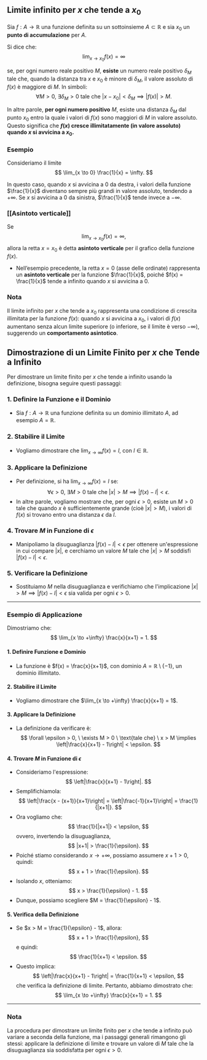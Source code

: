 ## **Limite infinito per $x$ che tende a $x_0$**

Sia $f: A \to \mathbb{R}$ una funzione definita su un sottoinsieme $A \subset \mathbb{R}$ e sia $x_0$ un **punto di accumulazione** per $A$.

Si dice che:  
$$
\lim_{x \to x_0} f(x) = \infty
$$

se, per ogni numero reale positivo $M$, **esiste** un numero reale positivo $\delta_M$ tale che, quando la distanza tra $x$ e $x_0$ è minore di $\delta_M$, il valore assoluto di $f(x)$ è maggiore di $M$. In simboli:
$$
\forall M > 0, \ \exists \delta_M > 0 \text{ tale che } |x - x_0| < \delta_M \implies |f(x)| > M.
$$

In altre parole, **per ogni numero positivo** $M$, esiste una distanza $\delta_M$ dal punto $x_0$ entro la quale i valori di $f(x)$ sono maggiori di $M$ in valore assoluto. Questo significa che **$f(x)$ cresce illimitatamente (in valore assoluto) quando $x$ si avvicina a $x_0$.**

### **Esempio**

Consideriamo il limite
$$
\lim_{x \to 0} \frac{1}{x} = \infty.
$$

In questo caso, quando $x$ si avvicina a $0$ da destra, i valori della funzione $\frac{1}{x}$ diventano sempre più grandi in valore assoluto, tendendo a $+\infty$. Se $x$ si avvicina a $0$ da sinistra, $\frac{1}{x}$ tende invece a $-\infty$.

### **[[Asintoto verticale]]**

Se
$$
\lim_{x \to x_0} f(x) = \infty,
$$
allora la retta $x = x_0$ è detta **asintoto verticale** per il grafico della funzione $f(x)$.

- Nell’esempio precedente, la retta $x = 0$ (asse delle ordinate) rappresenta un **asintoto verticale** per la funzione $\frac{1}{x}$, poiché $f(x) = \frac{1}{x}$ tende a infinito quando $x$ si avvicina a $0$.

### **Nota**

Il limite infinito per $x$ che tende a $x_0$ rappresenta una condizione di crescita illimitata per la funzione $f(x)$: quando $x$ si avvicina a $x_0$, i valori di $f(x)$ aumentano senza alcun limite superiore (o inferiore, se il limite è verso $-\infty$), suggerendo un **comportamento asintotico**.



## Dimostrazione di un Limite Finito per $x$ che Tende a Infinito

Per dimostrare un limite finito per $x$ che tende a infinito usando la definizione, bisogna seguire questi passaggi:

### 1. **Definire la Funzione e il Dominio**
   * Sia $f: A \to \mathbb{R}$ una funzione definita su un dominio illimitato $A$, ad esempio $A = \mathbb{R}$.

### 2. **Stabilire il Limite**
   * Vogliamo dimostrare che $\lim_{x \to \infty} f(x) = l$, con $l \in \mathbb{R}$.

### 3. **Applicare la Definizione**
   * Per definizione, si ha $\lim_{x \to \infty} f(x) = l$ se:
     $$
     \forall \epsilon > 0, \ \exists M > 0 \ \text{tale che} \ |x| > M \implies |f(x) - l| < \epsilon.
     $$
   * In altre parole, vogliamo mostrare che, per ogni $\epsilon > 0$, esiste un $M > 0$ tale che quando $x$ è sufficientemente grande (cioè $|x| > M$), i valori di $f(x)$ si trovano entro una distanza $\epsilon$ da $l$.

### 4. **Trovare $M$ in Funzione di $\epsilon$**
   * Manipoliamo la disuguaglianza $|f(x) - l| < \epsilon$ per ottenere un'espressione in cui compare $|x|$, e cerchiamo un valore $M$ tale che $|x| > M$ soddisfi $|f(x) - l| < \epsilon$.

### 5. **Verificare la Definizione**
   * Sostituiamo $M$ nella disuguaglianza e verifichiamo che l'implicazione $|x| > M \implies |f(x) - l| < \epsilon$ sia valida per ogni $\epsilon > 0$.

---

### **Esempio di Applicazione**

Dimostriamo che:
$$
\lim_{x \to +\infty} \frac{x}{x+1} = 1.
$$

#### 1. **Definire Funzione e Dominio**
   * La funzione è $f(x) = \frac{x}{x+1}$, con dominio $A = \mathbb{R} \setminus \{-1\}$, un dominio illimitato.

#### 2. **Stabilire il Limite**
   * Vogliamo dimostrare che $\lim_{x \to +\infty} \frac{x}{x+1} = 1$.

#### 3. **Applicare la Definizione**
   * La definizione da verificare è:
     $$
     \forall \epsilon > 0, \ \exists M > 0 \ \text{tale che} \ x > M \implies \left|\frac{x}{x+1} - 1\right| < \epsilon.
     $$

#### 4. **Trovare $M$ in Funzione di $\epsilon$**
   * Consideriamo l'espressione:
     $$
     \left|\frac{x}{x+1} - 1\right|.
     $$
   * Semplifichiamola:
     $$
     \left|\frac{x - (x+1)}{x+1}\right| = \left|\frac{-1}{x+1}\right| = \frac{1}{|x+1|}.
     $$
   * Ora vogliamo che:
     $$
     \frac{1}{|x+1|} < \epsilon,
     $$
     ovvero, invertendo la disuguaglianza,
     $$
     |x+1| > \frac{1}{\epsilon}.
     $$
   * Poiché stiamo considerando $x \to +\infty$, possiamo assumere $x + 1 > 0$, quindi:
     $$
     x + 1 > \frac{1}{\epsilon}.
     $$
   * Isolando $x$, otteniamo:
     $$
     x > \frac{1}{\epsilon} - 1.
     $$
   * Dunque, possiamo scegliere $M = \frac{1}{\epsilon} - 1$.

#### 5. **Verifica della Definizione**
   * Se $x > M = \frac{1}{\epsilon} - 1$, allora:
     $$
     x + 1 > \frac{1}{\epsilon},
     $$
     e quindi:
     $$
     \frac{1}{x+1} < \epsilon.
     $$
   * Questo implica:
     $$
     \left|\frac{x}{x+1} - 1\right| = \frac{1}{x+1} < \epsilon,
     $$
     che verifica la definizione di limite. Pertanto, abbiamo dimostrato che:
     $$
     \lim_{x \to +\infty} \frac{x}{x+1} = 1.
     $$

---

### **Nota**

La procedura per dimostrare un limite finito per $x$ che tende a infinito può variare a seconda della funzione, ma i passaggi generali rimangono gli stessi: applicare la definizione di limite e trovare un valore di $M$ tale che la disuguaglianza sia soddisfatta per ogni $\epsilon > 0$.
